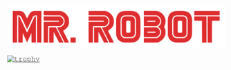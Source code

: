 <!-- change header background -->
![header](Mr._Robot_Logo.svg.png)
 
[![𝚝𝚛𝚘𝚙𝚑𝚢](https://github-profile-trophy.vercel.app/?username=slypy&column=8&margin-w=15&margin-h=15&no-bg=true&no-frame=true&theme=juicyfresh)](https://github.com/slyg3nius)
